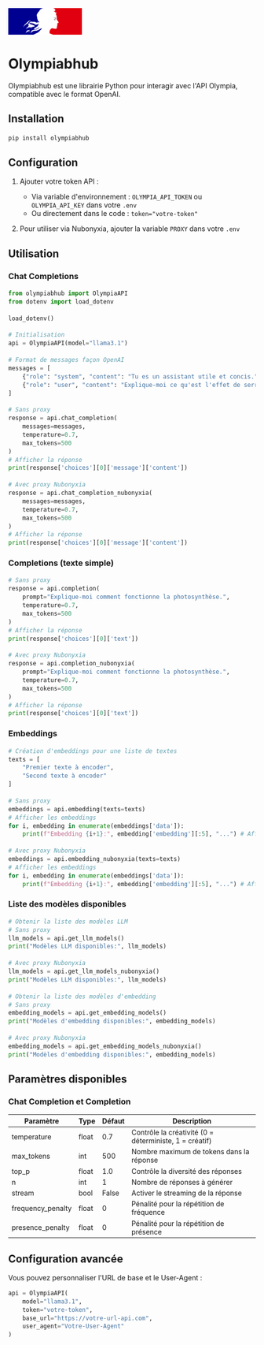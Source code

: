 <img src="static/Marianne.png" alt="Marianne" width="150"/>

# Olympiabhub

Olympiabhub est une librairie Python pour interagir avec l'API Olympia, compatible avec le format OpenAI.

## Installation

```sh
pip install olympiabhub
```

## Configuration

1. Ajouter votre token API :
   - Via variable d'environnement : `OLYMPIA_API_TOKEN` ou `OLYMPIA_API_KEY` dans votre `.env`
   - Ou directement dans le code : `token="votre-token"`

2. Pour utiliser via Nubonyxia, ajouter la variable `PROXY` dans votre `.env`

## Utilisation

### Chat Completions

```python
from olympiabhub import OlympiaAPI
from dotenv import load_dotenv

load_dotenv()

# Initialisation
api = OlympiaAPI(model="llama3.1")

# Format de messages façon OpenAI
messages = [
    {"role": "system", "content": "Tu es un assistant utile et concis."},
    {"role": "user", "content": "Explique-moi ce qu'est l'effet de serre en une phrase."}
]

# Sans proxy
response = api.chat_completion(
    messages=messages,
    temperature=0.7,
    max_tokens=500
)
# Afficher la réponse
print(response['choices'][0]['message']['content'])

# Avec proxy Nubonyxia
response = api.chat_completion_nubonyxia(
    messages=messages,
    temperature=0.7,
    max_tokens=500
)
# Afficher la réponse
print(response['choices'][0]['message']['content'])
```

### Completions (texte simple)

```python
# Sans proxy
response = api.completion(
    prompt="Explique-moi comment fonctionne la photosynthèse.",
    temperature=0.7,
    max_tokens=500
)
# Afficher la réponse
print(response['choices'][0]['text'])

# Avec proxy Nubonyxia
response = api.completion_nubonyxia(
    prompt="Explique-moi comment fonctionne la photosynthèse.",
    temperature=0.7,
    max_tokens=500
)
# Afficher la réponse
print(response['choices'][0]['text'])
```

### Embeddings

```python
# Création d'embeddings pour une liste de textes
texts = [
    "Premier texte à encoder",
    "Second texte à encoder"
]

# Sans proxy
embeddings = api.embedding(texts=texts)
# Afficher les embeddings
for i, embedding in enumerate(embeddings['data']):
    print(f"Embedding {i+1}:", embedding['embedding'][:5], "...") # Affiche les 5 premières valeurs

# Avec proxy Nubonyxia
embeddings = api.embedding_nubonyxia(texts=texts)
# Afficher les embeddings
for i, embedding in enumerate(embeddings['data']):
    print(f"Embedding {i+1}:", embedding['embedding'][:5], "...") # Affiche les 5 premières valeurs
```

### Liste des modèles disponibles

```python
# Obtenir la liste des modèles LLM
# Sans proxy
llm_models = api.get_llm_models()
print("Modèles LLM disponibles:", llm_models)

# Avec proxy Nubonyxia
llm_models = api.get_llm_models_nubonyxia()
print("Modèles LLM disponibles:", llm_models)

# Obtenir la liste des modèles d'embedding
# Sans proxy
embedding_models = api.get_embedding_models()
print("Modèles d'embedding disponibles:", embedding_models)

# Avec proxy Nubonyxia
embedding_models = api.get_embedding_models_nubonyxia()
print("Modèles d'embedding disponibles:", embedding_models)
```

## Paramètres disponibles

### Chat Completion et Completion

| Paramètre | Type | Défaut | Description |
|-----------|------|---------|-------------|
| temperature | float | 0.7 | Contrôle la créativité (0 = déterministe, 1 = créatif) |
| max_tokens | int | 500 | Nombre maximum de tokens dans la réponse |
| top_p | float | 1.0 | Contrôle la diversité des réponses |
| n | int | 1 | Nombre de réponses à générer |
| stream | bool | False | Activer le streaming de la réponse |
| frequency_penalty | float | 0 | Pénalité pour la répétition de fréquence |
| presence_penalty | float | 0 | Pénalité pour la répétition de présence |

## Configuration avancée

Vous pouvez personnaliser l'URL de base et le User-Agent :

```python
api = OlympiaAPI(
    model="llama3.1",
    token="votre-token",
    base_url="https://votre-url-api.com",
    user_agent="Votre-User-Agent"
)
```